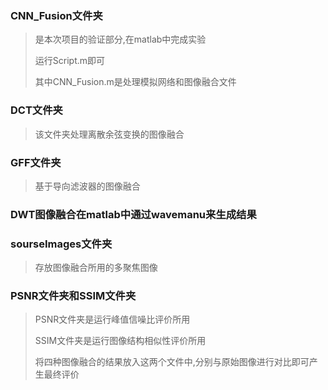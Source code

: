 ### CNN_Fusion文件夹

>  是本次项目的验证部分,在matlab中完成实验
>
> 运行Script.m即可
>
> 其中CNN_Fusion.m是处理模拟网络和图像融合文件

### DCT文件夹

>  该文件夹处理离散余弦变换的图像融合

### GFF文件夹

>  基于导向滤波器的图像融合

### DWT图像融合在matlab中通过wavemanu来生成结果

### sourseImages文件夹

>  存放图像融合所用的多聚焦图像

### PSNR文件夹和SSIM文件夹

> PSNR文件夹是运行峰值信噪比评价所用
>
> SSIM文件夹是运行图像结构相似性评价所用
>
> 将四种图像融合的结果放入这两个文件中,分别与原始图像进行对比即可产生最终评价



